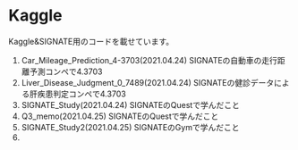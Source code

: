 # Kaggle
Kaggle&SIGNATE用のコードを載せています。
1. Car_Mileage_Prediction_4-3703(2021.04.24) SIGNATEの自動車の走行距離予測コンペで4.3703
2. Liver_Disease_Judgment_0_7489(2021.04.24) SIGNATEの健診データによる肝疾患判定コンペで4.3703
3. SIGNATE_Study(2021.04.24) SIGNATEのQuestで学んだこと
4. Q3_memo(2021.04.25) SIGNATEのQuestで学んだこと
5. SIGNATE_Study2(2021.04.25) SIGNATEのGymで学んだこと
6. 
